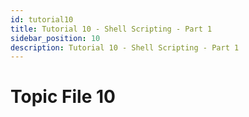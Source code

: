 ```yaml
---
id: tutorial10
title: Tutorial 10 - Shell Scripting - Part 1
sidebar_position: 10
description: Tutorial 10 - Shell Scripting - Part 1
---
```


# Topic File 10
